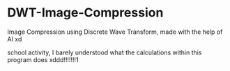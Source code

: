 # DWT-Image-Compression
Image Compression using Discrete Wave Transform, made with the help of AI xd

school activity, I barely understood what the calculations within this program does xddd!!!!!!!1
